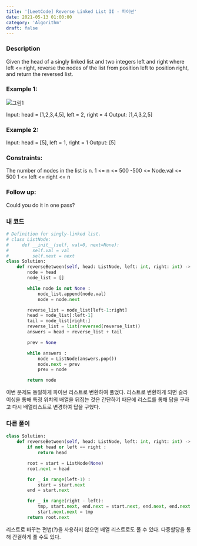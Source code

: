 ```yaml
---
title: '[LeetCode] Reverse Linked List II - 파이썬'
date: 2021-05-13 01:00:00
category: 'Algorithm'
draft: false
---
```


### Description

Given the head of a singly linked list and two integers left and right where left <= right, reverse the nodes of the list from position left to position right, and return the reversed list.

### Example 1:

![그림1](https://assets.leetcode.com/uploads/2021/02/19/rev2ex2.jpg)

Input: head = [1,2,3,4,5], left = 2, right = 4
Output: [1,4,3,2,5]

### Example 2:

Input: head = [5], left = 1, right = 1
Output: [5]

### Constraints:

The number of nodes in the list is n.
1 <= n <= 500
-500 <= Node.val <= 500
1 <= left <= right <= n

### Follow up:

Could you do it in one pass?

### 내 코드

```python
# Definition for singly-linked list.
# class ListNode:
#     def __init__(self, val=0, next=None):
#         self.val = val
#         self.next = next
class Solution:
    def reverseBetween(self, head: ListNode, left: int, right: int) -> ListNode:
        node = head
        node_list = []

        while node is not None :
            node_list.append(node.val)
            node = node.next

        reverse_list = node_list[left-1:right]
        head = node_list[:left-1]
        tail = node_list[right:]
        reverse_list = list(reversed(reverse_list))
        answers = head + reverse_list + tail

        prev = None

        while answers :
            node = ListNode(answers.pop())
            node.next = prev
            prev = node

        return node
```

이번 문제도 동일하게 파이썬 리스트로 변환하여 풀었다. 리스트로 변환하게 되면 슬라이싱을 통해 특정 위치의 배열을 뒤집는 것은 간단하기 때문에 리스트를 통해 답을 구하고 다시 배열리스트로 변경하여 답을 구했다.

### 다른 풀이

```python
class Solution:
    def reverseBetween(self, head: ListNode, left: int, right: int) -> ListNode:
        if not head or left == right :
            return head

        root = start = ListNode(None)
        root.next = head

        for _ in range(left-1) :
            start = start.next
        end = start.next

        for _ in range(right - left):
            tmp, start.next, end.next = start.next, end.next, end.next.next
            start.next.next = tmp
        return root.next
```

리스트로 바꾸는 편법(?)을 사용하지 않으면 배열 리스트로도 풀 수 있다. 다중할당을 통해 간결하게 풀 수도 있다.
